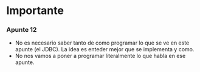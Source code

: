 # Importante

### Apunte 12 
- No es necesario saber tanto de como programar lo que se ve en este apunte (el JDBC). La idea es enteder mejor que se implementa y como.
- No nos vamos a poner a programar literalmente lo que habla en ese apunte.

